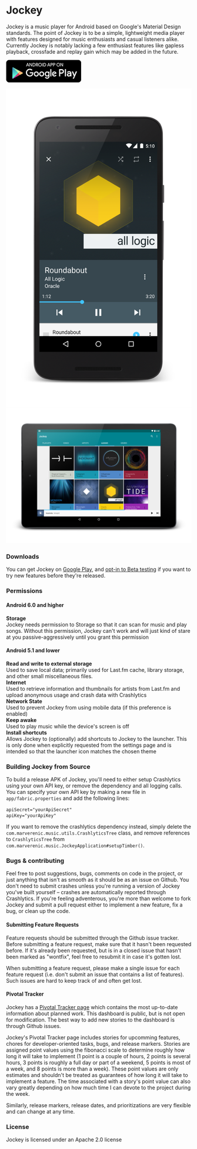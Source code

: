 # Jockey
Jockey is a music player for Android based on Google's Material Design standards. The point of Jockey is to be a simple, lightweight media player with features designed for music enthusiasts and casual listeners alike. Currently Jockey is notably lacking a few enthusiast features like gapless playback, crossfade and replay gain which may be added in the future.

[![Get it on Google Play](screenshots/play-badge.png)](https://play.google.com/store/apps/details?id=com.marverenic.music)  

![Now Playing](screenshots/NowPlaying5_framed.png)
![Designed for tablets](screenshots/Albums9_framed.png)

### Downloads
You can get Jockey on [Google Play](https://play.google.com/store/apps/details?id=com.marverenic.music), and [opt-in to Beta testing](https://play.google.com/apps/testing/com.marverenic.music) if you want to try new features before they're released.

### Permissions
#### Android 6.0 and higher
**Storage**  
Jockey needs permission to Storage so that it can scan for music and play songs. Without this permission, Jockey can't work and will just kind of stare at you passive-aggressively until you grant this permission
#### Android 5.1 and lower
**Read and write to external storage**  
Used to save local data; primarily used for Last.fm cache, library storage, and other small miscellaneous files.  
**Internet**  
Used to retrieve information and thumbnails for artists from Last.fm and upload anonymous usage and crash data with Crashlytics  
**Network State**  
Used to prevent Jockey from using mobile data (if this preference is enabled)  
**Keep awake**  
Used to play music while the device's screen is off  
**Install shortcuts**  
Allows Jockey to (optionally) add shortcuts to Jockey to the launcher. This is only done when explicitly requested from the settings page and is intended so that the launcher icon matches the chosen theme

### Building Jockey from Source
To build a release APK of Jockey, you'll need to either setup Crashlytics using your own API key, or remove the dependency and all logging calls. You can specify your own API key by making a new file in `app/fabric.properties` and add the following lines:  
```
apiSecret="yourApiSecret"
apiKey="yourApiKey"
```

If you want to remove the crashlytics dependency instead, simply delete the `com.marverenic.music.utils.CrashlyticsTree` class, and remove references to `CrashlyticsTree` from `com.marverenic.music.JockeyApplication#setupTimber()`.

### Bugs & contributing
Feel free to post suggestions, bugs, comments on code in the project, or just anything that isn't as smooth as it should be as an issue on Github. You don't need to submit crashes unless you're running a version of Jockey you've built yourself – crashes are automatically reported through Crashlytics. If you're feeling adventerous, you're more than welcome to fork Jockey and submit a pull request either to implement a new feature, fix a bug, or clean up the code.

#### Submitting Feature Requests
Feature requests should be submitted through the Github issue tracker. Before submitting a feature request, make sure that it hasn't been requested before. If it's already been requested, but is in a closed issue that hasn't been marked as "wontfix", feel free to resubmit it in case it's gotten lost.

When submitting a feature request, please make a single issue for each feature request (i.e. don't submit an issue that contains a list of features). Such issues are hard to keep track of and often get lost.

#### Pivotal Tracker
Jockey has a [Pivotal Tracker page](https://www.pivotaltracker.com/n/projects/1594253) which contains the most up-to-date information about planned work. This dashboard is public, but is not open for modification. The best way to add new stories to the dashboard is through Github issues.

Jockey's Pivotal Tracker page includes stories for upcomming features, chores for developer-oriented tasks, bugs, and release markers. Stories are assigned point values using the fibonacci scale to determine roughly how long it will take to implement (1 point is a couple of hours, 2 points is several hours, 3 points is roughly a full day or part of a weekend, 5 points is most of a week, and 8 points is more than a week). These point values are only estimates and shouldn't be treated as guarantees of how long it will take to implement a feature. The time associated with a story's point value can also vary greatly depending on how much time I can devote to the project during the week.

Similarly, release markers, release dates, and prioritizations are very flexible and can change at any time.

### License
Jockey is licensed under an Apache 2.0 license
